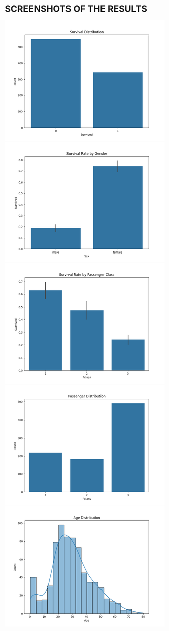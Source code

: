 # SCREENSHOTS OF THE RESULTS
![Survival Distribution](survival_distribution.png)
![Survival Rate by Gender](survival_rate(Gender).png)
![Survival Rate by Passenger Class](survival_rate(Passenger-class).png)
![Passenger Distribution](passenger-distribution.png)
![Age Distribution](age-distribution.png)


